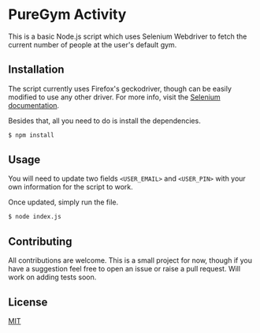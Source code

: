 # PureGym Activity
This is a basic Node.js script which uses Selenium Webdriver to fetch the current number of people at the user's default gym.

## Installation
The script currently uses Firefox's geckodriver, though can be easily modified to use any other driver. For more info, visit the [Selenium documentation](https://www.selenium.dev/documentation/getting_started/installing_browser_drivers/).

Besides that, all you need to do is install the dependencies.
```bash
$ npm install
```

## Usage
You will need to update two fields `<USER_EMAIL>` and `<USER_PIN>` with your own information for the script to work.

Once updated, simply run the file.
```bash
$ node index.js
```

## Contributing
All contributions are welcome. This is a small project for now, though if you have a suggestion feel free to open an issue or raise a pull request. Will work on adding tests soon.

## License
[MIT](LICENSE)